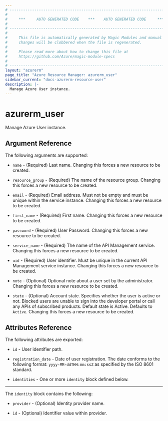 ```yaml
---
# ----------------------------------------------------------------------------
#
#     ***     AUTO GENERATED CODE    ***    AUTO GENERATED CODE     ***
#
# ----------------------------------------------------------------------------
#
#     This file is automatically generated by Magic Modules and manual
#     changes will be clobbered when the file is regenerated.
#
#     Please read more about how to change this file at
#     https://github.com/Azure/magic-module-specs
#
# ----------------------------------------------------------------------------
layout: "azurerm"
page_title: "Azure Resource Manager: azurerm_user"
sidebar_current: "docs-azurerm-resource-user"
description: |-
  Manage Azure User instance.
---
```


# azurerm_user

Manage Azure User instance.


## Argument Reference

The following arguments are supported:

* `name` - (Required) Last name. Changing this forces a new resource to be created.

* `resource_group` - (Required) The name of the resource group. Changing this forces a new resource to be created.

* `email` - (Required) Email address. Must not be empty and must be unique within the service instance. Changing this forces a new resource to be created.

* `first_name` - (Required) First name. Changing this forces a new resource to be created.

* `password` - (Required) User Password. Changing this forces a new resource to be created.

* `service_name` - (Required) The name of the API Management service. Changing this forces a new resource to be created.

* `uid` - (Required) User identifier. Must be unique in the current API Management service instance. Changing this forces a new resource to be created.

* `note` - (Optional) Optional note about a user set by the administrator. Changing this forces a new resource to be created.

* `state` - (Optional) Account state. Specifies whether the user is active or not. Blocked users are unable to sign into the developer portal or call any APIs of subscribed products. Default state is Active. Defaults to `Active`. Changing this forces a new resource to be created.

## Attributes Reference

The following attributes are exported:

* `id` - User identifier path.

* `registration_date` - Date of user registration. The date conforms to the following format: `yyyy-MM-ddTHH:mm:ssZ` as specified by the ISO 8601 standard.<br>

* `identities` - One or more `identity` block defined below.


---

The `identity` block contains the following:

* `provider` - (Optional) Identity provider name.

* `id` - (Optional) Identifier value within provider.
